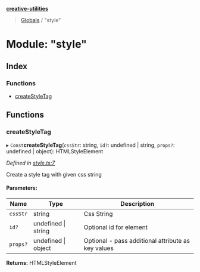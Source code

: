 **[creative-utilities](../README.md)**

> [Globals](../globals.md) / "style"

# Module: "style"

## Index

### Functions

* [createStyleTag](_style_.md#createstyletag)

## Functions

### createStyleTag

▸ `Const`**createStyleTag**(`cssStr`: string, `id?`: undefined \| string, `props?`: undefined \| object): HTMLStyleElement

*Defined in [style.ts:7](https://github.com/Specless-Next/creative-utilities/blob/aa1e21c/src/style.ts#L7)*

Create a style tag with given css string

#### Parameters:

Name | Type | Description |
------ | ------ | ------ |
`cssStr` | string | Css String |
`id?` | undefined \| string | Optional id for element |
`props?` | undefined \| object | Optional - pass additional attribute as key values  |

**Returns:** HTMLStyleElement
